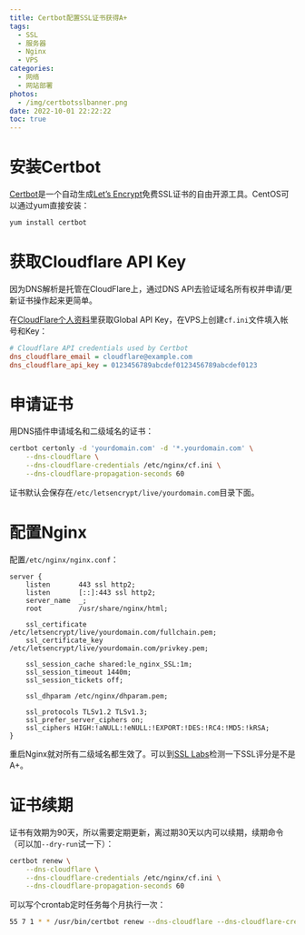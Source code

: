 ```yaml
---
title: Certbot配置SSL证书获得A+
tags:
  - SSL
  - 服务器
  - Nginx
  - VPS
categories:
  - 网络
  - 网站部署
photos:
  - /img/certbotsslbanner.png
date: 2022-10-01 22:22:22
toc: true
---
```

# 安装Certbot
[Certbot](https://certbot.eff.org/)是一个自动生成[Let’s Encrypt](https://letsencrypt.org/)免费SSL证书的自由开源工具。CentOS可以通过yum直接安装：

```sh
yum install certbot
```



# 获取Cloudflare API Key

因为DNS解析是托管在CloudFlare上，通过DNS API去验证域名所有权并申请/更新证书操作起来更简单。

在[CloudFlare个人资料](https://dash.cloudflare.com/profile/api-tokens)里获取Global API Key，在VPS上创建`cf.ini`文件填入帐号和Key：

```ini
# Cloudflare API credentials used by Certbot
dns_cloudflare_email = cloudflare@example.com
dns_cloudflare_api_key = 0123456789abcdef0123456789abcdef0123
```



# 申请证书

用DNS插件申请域名和二级域名的证书：

```sh
certbot certonly -d 'yourdomain.com' -d '*.yourdomain.com' \
	--dns-cloudflare \
	--dns-cloudflare-credentials /etc/nginx/cf.ini \
	--dns-cloudflare-propagation-seconds 60
```

证书默认会保存在`/etc/letsencrypt/live/yourdomain.com`目录下面。



# 配置Nginx
配置`/etc/nginx/nginx.conf`：

```nginx
server {
    listen       443 ssl http2;
    listen       [::]:443 ssl http2;
    server_name  _;
    root         /usr/share/nginx/html;

    ssl_certificate      /etc/letsencrypt/live/yourdomain.com/fullchain.pem;
    ssl_certificate_key  /etc/letsencrypt/live/yourdomain.com/privkey.pem;

    ssl_session_cache shared:le_nginx_SSL:1m;
    ssl_session_timeout 1440m;
    ssl_session_tickets off;

    ssl_dhparam /etc/nginx/dhparam.pem;

    ssl_protocols TLSv1.2 TLSv1.3;
    ssl_prefer_server_ciphers on;
    ssl_ciphers HIGH:!aNULL:!eNULL:!EXPORT:!DES:!RC4:!MD5:!kRSA;
}
```

重启Nginx就对所有二级域名都生效了。可以到[SSL Labs](https://www.ssllabs.com/)检测一下SSL评分是不是A+。

# 证书续期
证书有效期为90天，所以需要定期更新，离过期30天以内可以续期，续期命令（可以加`--dry-run`试一下）：

```sh
certbot renew \
	--dns-cloudflare \
	--dns-cloudflare-credentials /etc/nginx/cf.ini \
	--dns-cloudflare-propagation-seconds 60
```

可以写个crontab定时任务每个月执行一次：

```sh
55 7 1 * * /usr/bin/certbot renew --dns-cloudflare --dns-cloudflare-credentials /etc/nginx/cf.ini --dns-cloudflare-propagation-seconds 60 >> ~/cert.log && systemctl restart nginx
```

